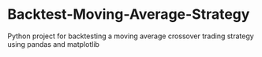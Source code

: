 # Backtest-Moving-Average-Strategy
Python project for backtesting a moving average crossover trading strategy using pandas and matplotlib 
